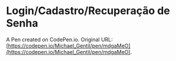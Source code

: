 # Login/Cadastro/Recuperação de Senha

A Pen created on CodePen.io. Original URL: [https://codepen.io/Michael_Gentil/pen/mdgaMeO](https://codepen.io/Michael_Gentil/pen/mdgaMeO).

